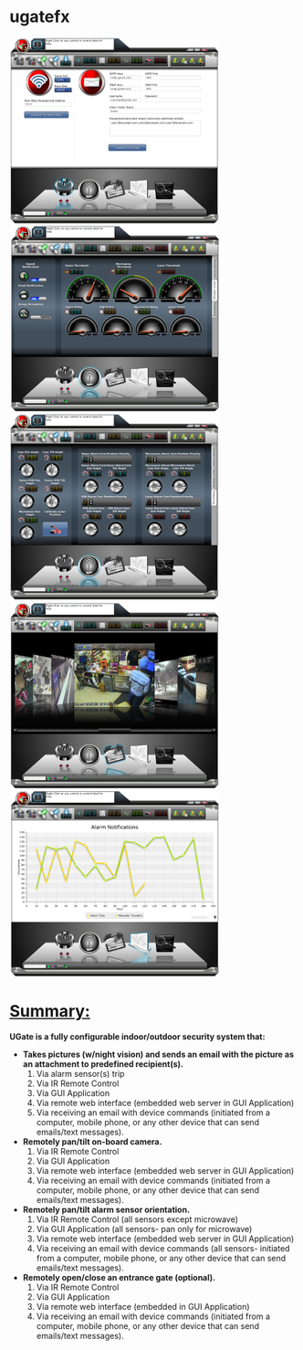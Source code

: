 # ugatefx
<img border="0" alt="Desktop" src="docs/screen01.png">
<img border="0" alt="Desktop" src="docs/screen02.png">
<img border="0" alt="Desktop" src="docs/screen03.png">
<img border="0" alt="Desktop" src="docs/screen04.png">
<img border="0" alt="Desktop" src="docs/screen05.png">
<h1><a name="Summary:"></a><u>Summary:</u><a href="#Summary:" class="section_anchor"></a></h1>
<p></p>
<p><b>UGate is a fully configurable indoor/outdoor security system that:</b></p>
<ul> <li><b>Takes pictures (w/night vision) and sends an email with the picture as an attachment to predefined recipient(s).</b> <ol> <li>Via alarm sensor(s) trip</li> <li>Via IR Remote Control</li> <li>Via GUI Application</li> <li>Via remote web interface (embedded web server in GUI Application)</li> <li>Via receiving an email with device commands (initiated from a computer, mobile phone, or any other device that can send emails/text messages).</li> </ol> </li> <li><b>Remotely pan/tilt on-board camera.</b> <ol> <li>Via IR Remote Control</li> <li>Via GUI Application</li> <li>Via remote web interface (embedded web server in GUI Application)</li> <li>Via receiving an email with device commands (initiated from a computer, mobile phone, or any other device that can send emails/text messages).</li> </ol> </li> <li><b>Remotely pan/tilt alarm sensor orientation.</b> <ol> <li>Via IR Remote Control (all sensors except microwave)</li> <li>Via GUI Application (all sensors- pan only for microwave)</li> <li>Via remote web interface (embedded web server in GUI Application)</li> <li>Via receiving an email with device commands (all sensors- initiated from a computer, mobile phone, or any other device that can send emails/text messages).</li> </ol> </li> <li><b>Remotely open/close an entrance gate (optional).</b> <ol> <li>Via IR Remote Control</li> <li>Via GUI Application</li> <li>Via remote web interface (embedded in GUI Application)</li> <li>Via receiving an email with device commands (initiated from a computer, mobile phone, or any other device that can send emails/text messages).</li> </ol> </li> </ul>
